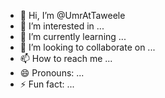 - 👋 Hi, I’m @UmrAtTaweele
- 👀 I’m interested in ...
- 🌱 I’m currently learning ...
- 💞️ I’m looking to collaborate on ...
- 📫 How to reach me ...
- 😄 Pronouns: ...
- ⚡ Fun fact: ...

<!---
UmrAtTaweele/UmrAtTaweele is a ✨ special ✨ repository because its `README.md` (this file) appears on your GitHub profile.
You can click the Preview link to take a look at your changes.
--->
